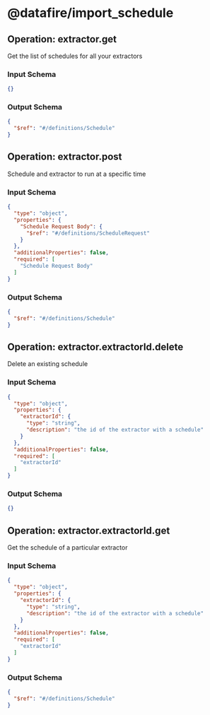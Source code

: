 # @datafire/import_schedule


## Operation: extractor.get
Get the list of schedules for all your extractors

### Input Schema
```json
{}
```
### Output Schema
```json
{
  "$ref": "#/definitions/Schedule"
}
```
## Operation: extractor.post
Schedule and extractor to run at a specific time

### Input Schema
```json
{
  "type": "object",
  "properties": {
    "Schedule Request Body": {
      "$ref": "#/definitions/ScheduleRequest"
    }
  },
  "additionalProperties": false,
  "required": [
    "Schedule Request Body"
  ]
}
```
### Output Schema
```json
{
  "$ref": "#/definitions/Schedule"
}
```
## Operation: extractor.extractorId.delete
Delete an existing schedule

### Input Schema
```json
{
  "type": "object",
  "properties": {
    "extractorId": {
      "type": "string",
      "description": "the id of the extractor with a schedule"
    }
  },
  "additionalProperties": false,
  "required": [
    "extractorId"
  ]
}
```
### Output Schema
```json
{}
```
## Operation: extractor.extractorId.get
Get the schedule of a particular extractor

### Input Schema
```json
{
  "type": "object",
  "properties": {
    "extractorId": {
      "type": "string",
      "description": "the id of the extractor with a schedule"
    }
  },
  "additionalProperties": false,
  "required": [
    "extractorId"
  ]
}
```
### Output Schema
```json
{
  "$ref": "#/definitions/Schedule"
}
```
